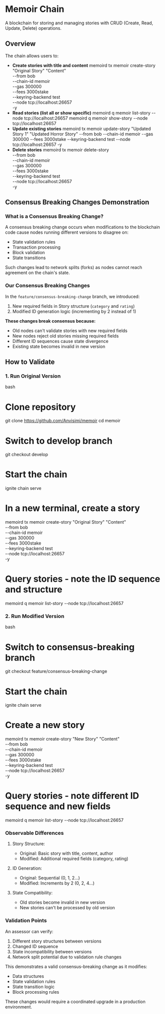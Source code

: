 # Memoir Chain

A blockchain for storing and managing stories with CRUD (Create, Read, Update, Delete) operations.

## Overview
The chain allows users to:
- **Create stories with title and content**
memoird tx memoir create-story "Original Story" "Content" \
    --from bob \
    --chain-id memoir \
    --gas 300000 \
    --fees 3000stake \
    --keyring-backend test \
    --node tcp://localhost:26657 \
    -y
- **Read stories (list all or show specific)**
memoird q memoir list-story --node tcp://localhost:26657
memoird q memoir show-story <id> --node tcp://localhost:26657
- **Update existing stories**
  memoird tx memoir update-story "Updated Story 1" "Updated Horror Story" <id> --from bob --chain-id memoir --gas 300000 --fees 3000stake --keyring-backend test --node tcp://localhost:26657 -y
- **Delete stories**
memoird tx memoir delete-story <id> \
    --from bob \
    --chain-id memoir \
    --gas 300000 \
    --fees 3000stake \
    --keyring-backend test \
    --node tcp://localhost:26657 \
    -y

## Consensus Breaking Changes Demonstration

### What is a Consensus Breaking Change?
A consensus breaking change occurs when modifications to the blockchain code cause nodes running different versions to disagree on:
- State validation rules
- Transaction processing
- Block validation
- State transitions

Such changes lead to network splits (forks) as nodes cannot reach agreement on the chain's state.

### Our Consensus Breaking Changes
In the `feature/consensus-breaking-change` branch, we introduced:
1. New required fields in Story structure (`category` and `rating`)
2. Modified ID generation logic (incrementing by 2 instead of 1)

**These changes break consensus because:**
- Old nodes can't validate stories with new required fields
- New nodes reject old stories missing required fields
- Different ID sequences cause state divergence
- Existing state becomes invalid in new version

## How to Validate

### 1. Run Original Version
bash
# Clone repository
git clone https://github.com/Anvisimi/memoir
cd memoir

# Switch to develop branch
git checkout develop

# Start the chain
ignite chain serve

# In a new terminal, create a story
memoird tx memoir create-story "Original Story" "Content" \
    --from bob \
    --chain-id memoir \
    --gas 300000 \
    --fees 3000stake \
    --keyring-backend test \
    --node tcp://localhost:26657 \
    -y

# Query stories - note the ID sequence and structure
memoird q memoir list-story --node tcp://localhost:26657


### 2. Run Modified Version
bash
# Switch to consensus-breaking branch
git checkout feature/consensus-breaking-change

# Start the chain
ignite chain serve

# Create a new story
memoird tx memoir create-story "New Story" "Content" \
    --from bob \
    --chain-id memoir \
    --gas 300000 \
    --fees 3000stake \
    --keyring-backend test \
    --node tcp://localhost:26657 \
    -y

# Query stories - note different ID sequence and new fields
memoird q memoir list-story --node tcp://localhost:26657

### Observable Differences
1. Story Structure:
   - Original: Basic story with title, content, author
   - Modified: Additional required fields (category, rating)

2. ID Generation:
   - Original: Sequential (0, 1, 2...)
   - Modified: Increments by 2 (0, 2, 4...)

3. State Compatibility:
   - Old stories become invalid in new version
   - New stories can't be processed by old version

### Validation Points
An assessor can verify:
1. Different story structures between versions
2. Changed ID sequence
3. State incompatibility between versions
4. Network split potential due to validation rule changes

This demonstrates a valid consensus-breaking change as it modifies:
- Data structures
- State validation rules
- State transition logic
- Block processing rules

These changes would require a coordinated upgrade in a production environment.
